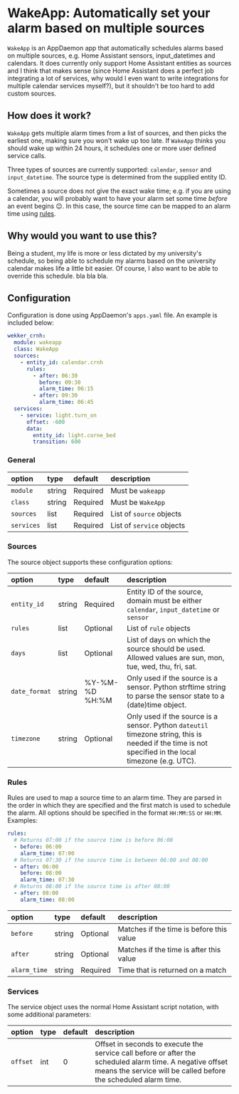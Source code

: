 # WakeApp: Automatically set your alarm based on multiple sources

`WakeApp` is an AppDaemon app that automatically schedules alarms based on multiple sources, e.g. Home Assistant sensors, input_datetimes and calendars. It does currently only support Home Assistant entities as sources and I think that makes sense (since Home Assistant does a perfect job integrating a lot of services, why would I even want to write integrations for multiple calendar services myself?), but it shouldn't be too hard to add custom sources.

## How does it work?

`WakeApp` gets multiple alarm times from a list of sources, and then picks the earliest one, making sure you won't wake up too late. If `WakeApp` thinks you should wake up within 24 hours, it schedules one or more user defined service calls.

Three types of sources are currently supported: `calendar`, `sensor` and `input_datetime`. The source type is determined from the supplied entity ID.

Sometimes a source does not give the exact wake time; e.g. if you are using a calendar, you will probably want to have your alarm set some time _before_ an event begins :wink:. In this case, the source time can be mapped to an alarm time using [rules](#rules).

## Why would you want to use this?

Being a student, my life is more or less dictated by my university's schedule, so being able to schedule my alarms based on the university calendar makes life a little bit easier. Of course, I also want to be able to override this schedule. bla bla bla.

## Configuration

Configuration is done using AppDaemon's `apps.yaml` file. An example is included below:

```yaml
wekker_crnh:
  module: wakeapp
  class: WakeApp
  sources:
    - entity_id: calendar.crnh
      rules:
        - after: 06:30
          before: 09:30
          alarm_time: 06:15
        - after: 09:30
          alarm_time: 06:45
  services:
    - service: light.turn_on
      offset: -600
      data:
        entity_id: light.corne_bed
        transition: 600
```

### General

option | type | default | description
:----- | :--- | :------ | :----------
`module` | string | Required | Must be `wakeapp`
`class` | string | Required | Must be `WakeApp`
`sources` | list | Required | List of `source` objects
`services` | list | Required | List of `service` objects


### Sources

The source object supports these configuration options:

option | type | default | description
:----- | :--- | :------ | :----------
`entity_id` | string | Required | Entity ID of the source, domain must be either `calendar`, `input_datetime` or `sensor`
`rules` | list | Optional | List of `rule` objects
`days` | list | Optional | List of days on which the source should be used. Allowed values are sun, mon, tue, wed, thu, fri, sat.
`date_format` | string | %Y-%M-%D %H:%M | Only used if the source is a sensor. Python strftime string to parse the sensor state to a (date)time object.
`timezone` | string | Optional | Only used if the source is a sensor. Python `dateutil` timezone string, this is needed if the time is not specified in the local timezone (e.g. UTC).

### Rules

Rules are used to map a source time to an alarm time. They are parsed in the order in which they are specified and the first match is used to schedule the alarm. All options should be specified in the format `HH:MM:SS` or `HH:MM`. Examples:

```yaml
rules:
  # Returns 07:00 if the source time is before 06:00
  - before: 06:00
    alarm_time: 07:00
  # Returns 07:30 if the source time is between 06:00 and 08:00
  - after: 06:00
    before: 08:00
    alarm_time: 07:30
  # Returns 08:00 if the source time is after 08:00
  - after: 08:00
    alarm_time: 08:00
```


option | type | default | description
:----- | :--- | :------ | :----------
`before` | string | Optional | Matches if the time is before this value
`after` | string | Optional | Matches if the time is after this value
`alarm_time` | string | Required | Time that is returned on a match

### Services

The service object uses the normal Home Assistant script notation, with some additional parameters:

option | type | default | description
:----- | :--- | :------ | :----------
`offset` | int | 0 | Offset in seconds to execute the service call before or after the scheduled alarm time. A negative offset means the service will be called before the scheduled alarm time.